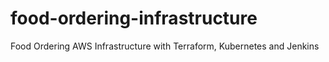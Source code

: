 # food-ordering-infrastructure
Food Ordering AWS Infrastructure with Terraform, Kubernetes and Jenkins
